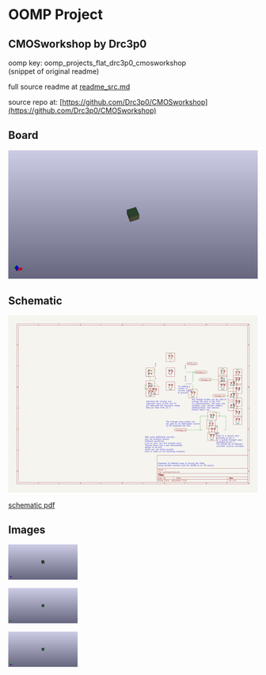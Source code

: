# OOMP Project  
## CMOSworkshop  by Drc3p0  
  
oomp key: oomp_projects_flat_drc3p0_cmosworkshop  
(snippet of original readme)  
  
  
  full source readme at [readme_src.md](readme_src.md)  
  
source repo at: [https://github.com/Drc3p0/CMOSworkshop](https://github.com/Drc3p0/CMOSworkshop)  
## Board  
  
[![working_3d.png](working_3d_600.png)](working_3d.png)  
## Schematic  
  
[![working_schematic.png](working_schematic_600.png)](working_schematic.png)  
  
[schematic pdf](working_schematic.pdf)  
## Images  
  
[![working_3d.png](working_3d_140.png)](working_3d.png)  
  
[![working_3d_back.png](working_3d_back_140.png)](working_3d_back.png)  
  
[![working_3d_front.png](working_3d_front_140.png)](working_3d_front.png)  
